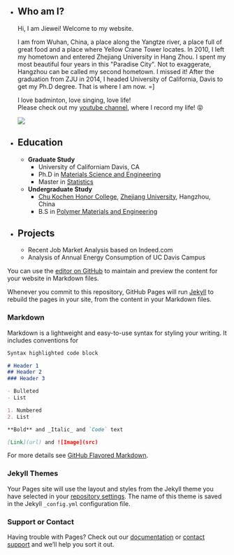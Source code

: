 <ul>
  <li> <h2> Who am I? </h2>
  <p>
  Hi, I am Jiewei! Welcome to my website.</p>
  <p> 
  I am from Wuhan, China, a place along the Yangtze river, a place full of great food and a place where Yellow Crane Tower locates. In 2010, I left my hometown and entered Zhejiang University in Hang Zhou. I spent my most beautiful four years in this "Paradise City". Not to exaggerate, Hangzhou can be called my second hometown. I missed it! After the graduation from ZJU in 2014, I headed University of California, Davis to get my Ph.D degree. That is where I am now. =] 
  </p>
  <p> I love badminton, love singing, love life! 
  <br> Please check out my <a href="https://www.youtube.com/channel/UCpHNNykAjvIkK7frlnXvnVQ">youtube channel</a>, where I record my life!  😝 </p>
  <div class="col span_2_right">
	  <img src="CelineChen0211.github.io/_layouts/IMG_4278.JPG">
	</div>
  

  <li> <h2> Education </h2>  
       <ul> 
            <li> <b> Graduate Study</b> 
                  <ul> 
                  <li> University of Californiam Davis, CA </li>
                  <li> Ph.D in <a href="https://mse.engineering.ucdavis.edu/">Materials Science and Engineering </a></li>  
                  <li> Master in <a href="http://www.stat.ucdavis.edu/"> Statistics </a></li>
                  </ul>
            </li> 
            <li> <b> Undergraduate Study </b> 
                  <ul>
                  <li> <a href="http://ckc.zju.edu.cn/english/">Chu Kochen Honor College</a>, <a href="http://www.zju.edu.cn/english/">Zhejiang University</a>, Hangzhou, China </li>
                  <li>B.S in <a href="http://polymer.zju.edu.cn/english/">Polymer Materials and Engineering</a> </li>
                  </ul>
            </li>
       </ul>
   </li> 





  <li> <h2> Projects </h2>
       <ul> 
            <li> Recent Job Market Analysis based on Indeed.com</li>
            <li> Analysis of Annual Energy Consumption of UC Davis Campus</li>
            </ul>
  </li> 
  
</ul>

You can use the [editor on GitHub](https://github.com/CelineChen0211/CelineChen0211.github.io/edit/master/index.md) to maintain and preview the content for your website in Markdown files.

Whenever you commit to this repository, GitHub Pages will run [Jekyll](https://jekyllrb.com/) to rebuild the pages in your site, from the content in your Markdown files.

### Markdown

Markdown is a lightweight and easy-to-use syntax for styling your writing. It includes conventions for

```markdown
Syntax highlighted code block

# Header 1
## Header 2
### Header 3

- Bulleted
- List

1. Numbered
2. List

**Bold** and _Italic_ and `Code` text

[Link](url) and ![Image](src)
```

For more details see [GitHub Flavored Markdown](https://guides.github.com/features/mastering-markdown/).

### Jekyll Themes

Your Pages site will use the layout and styles from the Jekyll theme you have selected in your [repository settings](https://github.com/CelineChen0211/CelineChen0211.github.io/settings). The name of this theme is saved in the Jekyll `_config.yml` configuration file.

### Support or Contact

Having trouble with Pages? Check out our [documentation](https://help.github.com/categories/github-pages-basics/) or [contact support](https://github.com/contact) and we’ll help you sort it out.

